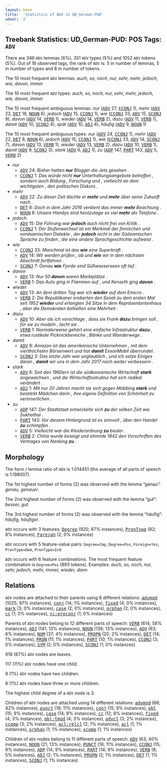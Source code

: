 ```yaml
---
layout: base
title:  'Statistics of ADV in UD_German-PUD'
udver: '2'
---
```


## Treebank Statistics: UD_German-PUD: POS Tags: `ADV`

There are 346 `ADV` lemmas (6%), 351 `ADV` types (5%) and 1052 `ADV` tokens (5%).
Out of 16 observed tags, the rank of `ADV` is: 5 in number of lemmas, 5 in number of types and 8 in number of tokens.

The 10 most frequent `ADV` lemmas: <em>auch, so, noch, nur, sehr, mehr, jedoch, wie, davon, immer</em>

The 10 most frequent `ADV` types:  <em>auch, so, noch, nur, sehr, mehr, jedoch, wie, davon, immer</em>

The 10 most frequent ambiguous lemmas: <em>nur</em> (<tt><a href="de_pud-pos-ADV.html">ADV</a></tt> 27, <tt><a href="de_pud-pos-CCONJ.html">CCONJ</a></tt> 1), <em>mehr</em> (<tt><a href="de_pud-pos-ADV.html">ADV</a></tt> 22, <tt><a href="de_pud-pos-DET.html">DET</a></tt> 16, <tt><a href="de_pud-pos-NOUN.html">NOUN</a></tt> 6), <em>jedoch</em> (<tt><a href="de_pud-pos-ADV.html">ADV</a></tt> 15, <tt><a href="de_pud-pos-CCONJ.html">CCONJ</a></tt> 1), <em>wie</em> (<tt><a href="de_pud-pos-CCONJ.html">CCONJ</a></tt> 33, <tt><a href="de_pud-pos-ADV.html">ADV</a></tt> 15, <tt><a href="de_pud-pos-SCONJ.html">SCONJ</a></tt> 9), <em>davon</em> (<tt><a href="de_pud-pos-ADV.html">ADV</a></tt> 14, <tt><a href="de_pud-pos-VERB.html">VERB</a></tt> 1), <em>wieder</em> (<tt><a href="de_pud-pos-ADV.html">ADV</a></tt> 14, <tt><a href="de_pud-pos-VERB.html">VERB</a></tt> 2), <em>dazu</em> (<tt><a href="de_pud-pos-ADV.html">ADV</a></tt> 11, <tt><a href="de_pud-pos-VERB.html">VERB</a></tt> 1), <em>damit</em> (<tt><a href="de_pud-pos-ADV.html">ADV</a></tt> 10, <tt><a href="de_pud-pos-SCONJ.html">SCONJ</a></tt> 4), <em>spät</em> (<tt><a href="de_pud-pos-ADV.html">ADV</a></tt> 10, <tt><a href="de_pud-pos-ADJ.html">ADJ</a></tt> 4), <em>häufig</em> (<tt><a href="de_pud-pos-ADV.html">ADV</a></tt> 9, <tt><a href="de_pud-pos-NOUN.html">NOUN</a></tt> 1)

The 10 most frequent ambiguous types:  <em>nur</em> (<tt><a href="de_pud-pos-ADV.html">ADV</a></tt> 24, <tt><a href="de_pud-pos-CCONJ.html">CCONJ</a></tt> 1), <em>mehr</em> (<tt><a href="de_pud-pos-ADV.html">ADV</a></tt> 22, <tt><a href="de_pud-pos-DET.html">DET</a></tt> 8, <tt><a href="de_pud-pos-NOUN.html">NOUN</a></tt> 6), <em>jedoch</em> (<tt><a href="de_pud-pos-ADV.html">ADV</a></tt> 15, <tt><a href="de_pud-pos-CCONJ.html">CCONJ</a></tt> 1), <em>wie</em> (<tt><a href="de_pud-pos-CCONJ.html">CCONJ</a></tt> 33, <tt><a href="de_pud-pos-ADV.html">ADV</a></tt> 14, <tt><a href="de_pud-pos-SCONJ.html">SCONJ</a></tt> 7), <em>davon</em> (<tt><a href="de_pud-pos-ADV.html">ADV</a></tt> 13, <tt><a href="de_pud-pos-VERB.html">VERB</a></tt> 1), <em>wieder</em> (<tt><a href="de_pud-pos-ADV.html">ADV</a></tt> 13, <tt><a href="de_pud-pos-VERB.html">VERB</a></tt> 2), <em>dazu</em> (<tt><a href="de_pud-pos-ADV.html">ADV</a></tt> 10, <tt><a href="de_pud-pos-VERB.html">VERB</a></tt> 1), <em>damit</em> (<tt><a href="de_pud-pos-ADV.html">ADV</a></tt> 9, <tt><a href="de_pud-pos-SCONJ.html">SCONJ</a></tt> 3), <em>stark</em> (<tt><a href="de_pud-pos-ADV.html">ADV</a></tt> 6, <tt><a href="de_pud-pos-ADJ.html">ADJ</a></tt> 1), <em>zu</em> (<tt><a href="de_pud-pos-ADP.html">ADP</a></tt> 147, <tt><a href="de_pud-pos-PART.html">PART</a></tt> 143, <tt><a href="de_pud-pos-ADV.html">ADV</a></tt> 5, <tt><a href="de_pud-pos-VERB.html">VERB</a></tt> 2)


* <em>nur</em>
  * <tt><a href="de_pud-pos-ADV.html">ADV</a></tt> 24: <em>Bisher hatten <b>nur</b> Blogger die Jets gesehen .</em>
  * <tt><a href="de_pud-pos-CCONJ.html">CCONJ</a></tt> 1: <em>Das würde nicht <b>nur</b> Unterhaltungsangebote betreffen , sondern auch Bildung , Forschung und , vielleicht an dem wichtigsten , den politischen Diskurs .</em>
* <em>mehr</em>
  * <tt><a href="de_pud-pos-ADV.html">ADV</a></tt> 22: <em>Zu dieser Zeit dachte er <b>mehr</b> und <b>mehr</b> über seine Zukunft nach .</em>
  * <tt><a href="de_pud-pos-DET.html">DET</a></tt> 8: <em>Doch in dem Jahr 2016 verdient das immer <b>mehr</b> Beachtung .</em>
  * <tt><a href="de_pud-pos-NOUN.html">NOUN</a></tt> 6: <em>Unsere Handys sind heutzutage so viel <b>mehr</b> als Telefone .</em>
* <em>jedoch</em>
  * <tt><a href="de_pud-pos-ADV.html">ADV</a></tt> 15: <em>Die Führung war <b>jedoch</b> auch nicht frei von Kritik .</em>
  * <tt><a href="de_pud-pos-CCONJ.html">CCONJ</a></tt> 1: <em>Der Stufenwechsel ist ein Merkmal der finnischen und nordsamischen Dialekte , der <b>jedoch</b> nicht in der Südsamischen Sprache zu finden , die eine andere Sprachgeschichte aufweist .</em>
* <em>wie</em>
  * <tt><a href="de_pud-pos-CCONJ.html">CCONJ</a></tt> 33: <em>Manchmal ist das <b>wie</b> eine Superkraft .</em>
  * <tt><a href="de_pud-pos-ADV.html">ADV</a></tt> 14: <em>Wir werden prüfen , ob und <b>wie</b> wir in dem nächsten Abschnitt fortfahren .</em>
  * <tt><a href="de_pud-pos-SCONJ.html">SCONJ</a></tt> 7: <em>Genau <b>wie</b> Fjorde sind Süßwasserseen oft tief .</em>
* <em>davon</em>
  * <tt><a href="de_pud-pos-ADV.html">ADV</a></tt> 13: <em>Nur 50 <b>davon</b> waren Marktplätze .</em>
  * <tt><a href="de_pud-pos-VERB.html">VERB</a></tt> 1: <em>Das Auto ging in Flammen auf , und Kenseth ging <b>davon</b> .</em>
* <em>wieder</em>
  * <tt><a href="de_pud-pos-ADV.html">ADV</a></tt> 13: <em>An dem dritten Tag war ich <b>wieder</b> auf dem Emicro .</em>
  * <tt><a href="de_pud-pos-VERB.html">VERB</a></tt> 2: <em>Die Republikaner eroberten den Senat zu dem ersten Mal seit 1952 <b>wieder</b> und erlangten 34 Sitze in dem Repräsentantenhaus , aber die Demokraten behielten eine Mehrheit .</em>
* <em>dazu</em>
  * <tt><a href="de_pud-pos-ADV.html">ADV</a></tt> 10: <em>Aber als ich vorschlage , dass sie Frank <b>dazu</b> bringen soll , für sie zu modeln , lacht sie .</em>
  * <tt><a href="de_pud-pos-VERB.html">VERB</a></tt> 1: <em>Normalerweise gehört eine einfache Infrastruktur <b>dazu</b> , etwa rustikale Picknickbereiche , Bänke und Wanderwege .</em>
* <em>damit</em>
  * <tt><a href="de_pud-pos-ADV.html">ADV</a></tt> 9: <em>Amazon ist das amerikanische Unternehmen , mit dem vierthöchsten Börsenwert und hat <b>damit</b> ExxonMobil überrundet .</em>
  * <tt><a href="de_pud-pos-SCONJ.html">SCONJ</a></tt> 3: <em>Das letzte Jahr war unglaublich , und ich setze Einiges daran , <b>damit</b> wir uns in dem Jahr 2017 noch weiter verbessern .</em>
* <em>stark</em>
  * <tt><a href="de_pud-pos-ADV.html">ADV</a></tt> 6: <em>Seit den 1960ern ist die südkoreanische Wirtschaft <b>stark</b> angewachsen , und die Wirtschaftsstruktur hat sich radikal verändert .</em>
  * <tt><a href="de_pud-pos-ADJ.html">ADJ</a></tt> 1: <em>Mit nur 20 Jahren macht sie sich gegen Mobbing <b>stark</b> und bestärkt Mädchen darin , ihre eigene Definition von Schönheit zu verinnerlichen .</em>
* <em>zu</em>
  * <tt><a href="de_pud-pos-ADP.html">ADP</a></tt> 147: <em>Der Stadtstaat entwickelte sich <b>zu</b> der selben Zeit wie Sukhothai .</em>
  * <tt><a href="de_pud-pos-PART.html">PART</a></tt> 143: <em>Vor diesem Hintergrund ist es sinnvoll , über den Handel <b>zu</b> schimpfen .</em>
  * <tt><a href="de_pud-pos-ADV.html">ADV</a></tt> 5: <em>Vielleicht war die Kleiderordnung <b>zu</b> bieder .</em>
  * <tt><a href="de_pud-pos-VERB.html">VERB</a></tt> 2: <em>China wurde besiegt und stimmte 1842 den Vorschriften des Vertrages von Nanking <b>zu</b> .</em>

## Morphology

The form / lemma ratio of `ADV` is 1.014451 (the average of all parts of speech is 1.198007).

The 1st highest number of forms (2) was observed with the lemma “genau”: <em>genau, genauer</em>.

The 2nd highest number of forms (2) was observed with the lemma “gut”: <em>besser, gut</em>.

The 3rd highest number of forms (2) was observed with the lemma “häufig”: <em>häufig, häufiger</em>.

`ADV` occurs with 3 features: <tt><a href="de_pud-feat-Degree.html">Degree</a></tt> (920; 87% instances), <tt><a href="de_pud-feat-PronType.html">PronType</a></tt> (82; 8% instances), <tt><a href="de_pud-feat-Foreign.html">Foreign</a></tt> (2; 0% instances)

`ADV` occurs with 5 feature-value pairs: `Degree=Cmp`, `Degree=Pos`, `Foreign=Yes`, `PronType=Dem`, `PronType=Ind`

`ADV` occurs with 6 feature combinations.
The most frequent feature combination is `Degree=Pos` (893 tokens).
Examples: <em>auch, so, noch, nur, sehr, jedoch, mehr, immer, wieder, dann</em>


## Relations

`ADV` nodes are attached to their parents using 8 different relations: <tt><a href="de_pud-dep-advmod.html">advmod</a></tt> (1025; 97% instances), <tt><a href="de_pud-dep-conj.html">conj</a></tt> (14; 1% instances), <tt><a href="de_pud-dep-fixed.html">fixed</a></tt> (4; 0% instances), <tt><a href="de_pud-dep-mark.html">mark</a></tt> (3; 0% instances), <tt><a href="de_pud-dep-case.html">case</a></tt> (2; 0% instances), <tt><a href="de_pud-dep-orphan.html">orphan</a></tt> (2; 0% instances), <tt><a href="de_pud-dep-cc.html">cc</a></tt> (1; 0% instances), <tt><a href="de_pud-dep-cc-preconj.html">cc:preconj</a></tt> (1; 0% instances)

Parents of `ADV` nodes belong to 12 different parts of speech: <tt><a href="de_pud-pos-VERB.html">VERB</a></tt> (614; 58% instances), <tt><a href="de_pud-pos-ADJ.html">ADJ</a></tt> (141; 13% instances), <tt><a href="de_pud-pos-NOUN.html">NOUN</a></tt> (136; 13% instances), <tt><a href="de_pud-pos-ADV.html">ADV</a></tt> (63; 6% instances), <tt><a href="de_pud-pos-NUM.html">NUM</a></tt> (37; 4% instances), <tt><a href="de_pud-pos-PROPN.html">PROPN</a></tt> (20; 2% instances), <tt><a href="de_pud-pos-DET.html">DET</a></tt> (14; 1% instances), <tt><a href="de_pud-pos-PRON.html">PRON</a></tt> (11; 1% instances), <tt><a href="de_pud-pos-PART.html">PART</a></tt> (10; 1% instances), <tt><a href="de_pud-pos-CCONJ.html">CCONJ</a></tt> (3; 0% instances), <tt><a href="de_pud-pos-SYM.html">SYM</a></tt> (2; 0% instances), <tt><a href="de_pud-pos-SCONJ.html">SCONJ</a></tt> (1; 0% instances)

918 (87%) `ADV` nodes are leaves.

117 (11%) `ADV` nodes have one child.

9 (1%) `ADV` nodes have two children.

8 (1%) `ADV` nodes have three or more children.

The highest child degree of a `ADV` node is 3.

Children of `ADV` nodes are attached using 14 different relations: <tt><a href="de_pud-dep-advmod.html">advmod</a></tt> (66; 42% instances), <tt><a href="de_pud-dep-punct.html">punct</a></tt> (18; 11% instances), <tt><a href="de_pud-dep-conj.html">conj</a></tt> (15; 9% instances), <tt><a href="de_pud-dep-obl.html">obl</a></tt> (15; 9% instances), <tt><a href="de_pud-dep-case.html">case</a></tt> (14; 9% instances), <tt><a href="de_pud-dep-cc.html">cc</a></tt> (12; 8% instances), <tt><a href="de_pud-dep-fixed.html">fixed</a></tt> (4; 3% instances), <tt><a href="de_pud-dep-obl-tmod.html">obl:tmod</a></tt> (4; 3% instances), <tt><a href="de_pud-dep-advcl.html">advcl</a></tt> (3; 2% instances), <tt><a href="de_pud-dep-ccomp.html">ccomp</a></tt> (3; 2% instances), <tt><a href="de_pud-dep-acl-relcl.html">acl:relcl</a></tt> (2; 1% instances), <tt><a href="de_pud-dep-acl.html">acl</a></tt> (1; 1% instances), <tt><a href="de_pud-dep-orphan.html">orphan</a></tt> (1; 1% instances), <tt><a href="de_pud-dep-xcomp.html">xcomp</a></tt> (1; 1% instances)

Children of `ADV` nodes belong to 11 different parts of speech: <tt><a href="de_pud-pos-ADV.html">ADV</a></tt> (63; 40% instances), <tt><a href="de_pud-pos-NOUN.html">NOUN</a></tt> (21; 13% instances), <tt><a href="de_pud-pos-PUNCT.html">PUNCT</a></tt> (18; 11% instances), <tt><a href="de_pud-pos-CCONJ.html">CCONJ</a></tt> (15; 9% instances), <tt><a href="de_pud-pos-ADP.html">ADP</a></tt> (14; 9% instances), <tt><a href="de_pud-pos-PART.html">PART</a></tt> (14; 9% instances), <tt><a href="de_pud-pos-VERB.html">VERB</a></tt> (8; 5% instances), <tt><a href="de_pud-pos-ADJ.html">ADJ</a></tt> (2; 1% instances), <tt><a href="de_pud-pos-PROPN.html">PROPN</a></tt> (2; 1% instances), <tt><a href="de_pud-pos-DET.html">DET</a></tt> (1; 1% instances), <tt><a href="de_pud-pos-SCONJ.html">SCONJ</a></tt> (1; 1% instances)

